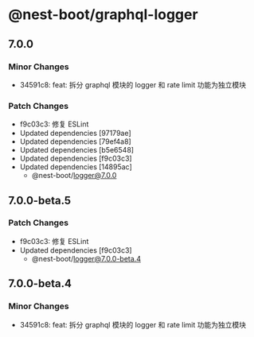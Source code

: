 # @nest-boot/graphql-logger

## 7.0.0

### Minor Changes

- 34591c8: feat: 拆分 graphql 模块的 logger 和 rate limit 功能为独立模块

### Patch Changes

- f9c03c3: 修复 ESLint
- Updated dependencies [97179ae]
- Updated dependencies [79ef4a8]
- Updated dependencies [b5e6548]
- Updated dependencies [f9c03c3]
- Updated dependencies [14895ac]
  - @nest-boot/logger@7.0.0

## 7.0.0-beta.5

### Patch Changes

- f9c03c3: 修复 ESLint
- Updated dependencies [f9c03c3]
  - @nest-boot/logger@7.0.0-beta.4

## 7.0.0-beta.4

### Minor Changes

- 34591c8: feat: 拆分 graphql 模块的 logger 和 rate limit 功能为独立模块
